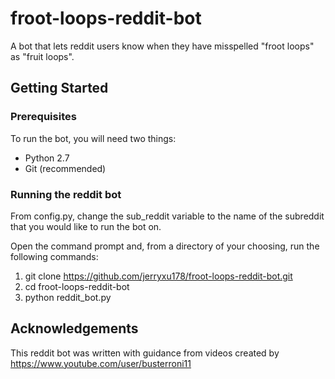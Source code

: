 # froot-loops-reddit-bot
A bot that lets reddit users know when they have misspelled "froot loops" as "fruit loops".

## Getting Started

### Prerequisites
To run the bot, you will need two things:

- Python 2.7
- Git (recommended)

### Running the reddit bot
From config.py, change the sub_reddit variable to the name of the subreddit that you would like to run the bot on.

Open the command prompt and, from a directory of your choosing, run the 
following commands:

1. git clone https://github.com/jerryxu178/froot-loops-reddit-bot.git
2. cd froot-loops-reddit-bot
3. python reddit_bot.py

## Acknowledgements

This reddit bot was written with guidance from videos created by https://www.youtube.com/user/busterroni11